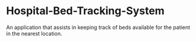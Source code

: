 # Hospital-Bed-Tracking-System
An application that assists in keeping track of beds available for the patient in the nearest location.
